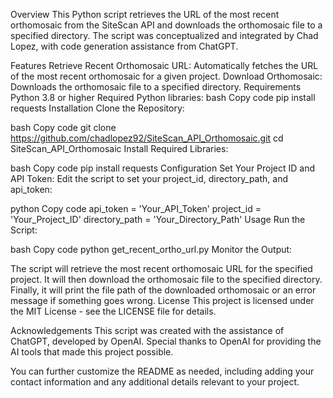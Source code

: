 Overview
This Python script retrieves the URL of the most recent orthomosaic from the SiteScan API and downloads the orthomosaic file to a specified directory. The script was conceptualized and integrated by Chad Lopez, with code generation assistance from ChatGPT.

Features
Retrieve Recent Orthomosaic URL: Automatically fetches the URL of the most recent orthomosaic for a given project.
Download Orthomosaic: Downloads the orthomosaic file to a specified directory.
Requirements
Python 3.8 or higher
Required Python libraries:
bash
Copy code
pip install requests
Installation
Clone the Repository:

bash
Copy code
git clone https://github.com/chadlopez92/SiteScan_API_Orthomosaic.git
cd SiteScan_API_Orthomosaic
Install Required Libraries:

bash
Copy code
pip install requests
Configuration
Set Your Project ID and API Token: Edit the script to set your project_id, directory_path, and api_token:

python
Copy code
api_token = 'Your_API_Token'
project_id = 'Your_Project_ID'
directory_path = 'Your_Directory_Path'
Usage
Run the Script:

bash
Copy code
python get_recent_ortho_url.py
Monitor the Output:

The script will retrieve the most recent orthomosaic URL for the specified project.
It will then download the orthomosaic file to the specified directory.
Finally, it will print the file path of the downloaded orthomosaic or an error message if something goes wrong.
License
This project is licensed under the MIT License - see the LICENSE file for details.

Acknowledgements
This script was created with the assistance of ChatGPT, developed by OpenAI. Special thanks to OpenAI for providing the AI tools that made this project possible.

You can further customize the README as needed, including adding your contact information and any additional details relevant to your project.






